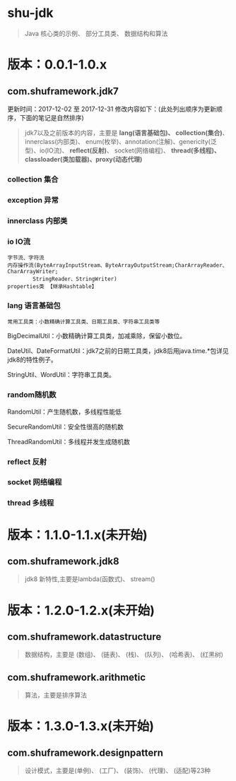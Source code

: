 # shu-jdk
> Java 核心类的示例、 部分工具类、 数据结构和算法

# 版本：0.0.1-1.0.x

## com.shuframework.jdk7
更新时间：2017-12-02 至 2017-12-31
修改内容如下：(此处列出顺序为更新顺序，下面的笔记是自然排序)

> jdk7以及之前版本的内容，主要是 **lang(语言基础包)、 collection(集合)**、 innerclass(内部类)、  enum(枚举)、annotation(注解)、genericity(泛型)、io(IO流)、 **reflect(反射)**、 socket(网络编程)、 **thread(多线程)、classloader(类加载器)、proxy(动态代理)** 

###   collection 集合



###    exception 异常



###    innerclass 内部类




###    io IO流
	字节流、字符流
	内存操作流(ByteArrayInputStream、ByteArrayOutputStream;CharArrayReader、CharArrayWriter;
			StringReader、StringWriter)
	properties类 【继承Hashtable】



###    lang 语言基础包

	常用工具类：小数精确计算工具类、日期工具类、字符串工具类等
BigDecimalUtil：小数精确计算工具类，加减乘除，保留小数位。

DateUtil、DateFormatUtil：jdk7之前的日期工具类，jdk8后用java.time.*包详见jdk8的特性例子。

StringUtil、WordUtil：字符串工具类。



###   random随机数

RandomUtil：产生随机数，多线程性能低

SecureRandomUtil：安全性很高的随机数

ThreadRandomUtil：多线程并发生成随机数



###    reflect 反射



###    socket 网络编程




###    thread 多线程





# 版本：1.1.0-1.1.x(未开始)

## com.shuframework.jdk8

> jdk8 新特性,主要是lambda(函数式)、 stream()









# 版本：1.2.0-1.2.x(未开始)

## com.shuframework.datastructure

> 数据结构，主要是 (数组)、 (链表)、 (栈)、 (队列)、 (哈希表)、 (红黑树)



## com.shuframework.arithmetic

> 算法，主要是排序算法







# 版本：1.3.0-1.3.x(未开始)

## com.shuframework.designpattern

> 设计模式，主要是(单例)、 (工厂)、 (装饰)、 (代理)、 (适配)等23种


